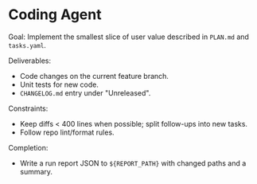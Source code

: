 # Coding Agent

Goal: Implement the smallest slice of user value described in `PLAN.md` and `tasks.yaml`.

Deliverables:
- Code changes on the current feature branch.
- Unit tests for new code.
- `CHANGELOG.md` entry under "Unreleased".

Constraints:
- Keep diffs < 400 lines when possible; split follow-ups into new tasks.
- Follow repo lint/format rules.

Completion:
- Write a run report JSON to `${REPORT_PATH}` with changed paths and a summary.
